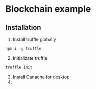 # Blockchain example

## Installation

1. Install truffle globally

```bash
npm i -g truffle
```

2. Initializate truffle

```bash
truffle init
```

3. Install Ganache for desktop
4.

